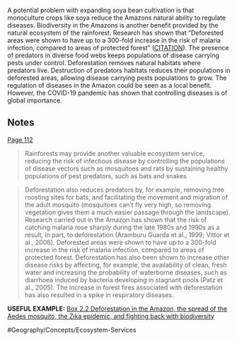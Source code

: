 A potential problem with expanding soya bean cultivation is that monoculture crops like soya reduce the Amazons natural ability to regulate diseases. Biodiversity in the Amazons is another benefit provided by the natural ecosystem of the rainforest. Research has shown that “Deforested areas were shown to have up to a 300-fold increase in the risk of malaria infection, compared to areas of protected forest” ([CITATION](highlights://Amazon%20Life#page=112)). The presence of predators in diverse food webs keeps populations of disease carrying pests under control. Deforestation removes  natural habitats where predators live. Destruction of predators habitats reduces their populations in deforested areas, allowing disease carrying pests populations to grow. The regulation of diseases in the Amazon could be seen as a local benefit. However, the COVID-19 pandemic has shown that controlling diseases is of global importance.

## Notes
  [Page 112](highlights://Amazon%20Life#page=112) 
> Rainforests may provide another valuable ecosystem service, reducing the risk of infectious disease by controlling the populations of disease vectors such as mosquitoes and rats by sustaining healthy populations of pest predators, such as bats and snakes  

> Deforestation also reduces predators by, for example, removing tree roosting sites for bats, and facilitating the movement and migration of the adult mosquito (mosquitoes can’t fly very high, so removing vegetation gives them a much easier passage through the landscape). Research carried out in the Amazon has shown that the risk of catching malaria rose sharply during the late 1980s and 1990s as a result, in part, to deforestation (Aramburu Guarda et al., 1999; Vittor et al., 2006). Deforested areas were shown to have up to a 300-fold increase in the risk of malaria infection, compared to areas of protected forest. Deforestation has also been shown to increase other disease risks by affecting, for example, the availability of clean, fresh water and increasing the probability of waterborne diseases, such as diarrhoea induced by bacteria developing in stagnant pools (Patz et al., 2005). The increase in forest fires associated with deforestation has also resulted in a spike in respiratory diseases.  


**USEFUL EXAMPLE:**
[Box 2.2 Deforestation in the Amazon, the spread of the Aedes mosquito, the Zika epidemic, and fighting back with biodiversity](highlights://Amazon%20Life#page=112)


#Geography/Concepts/Ecosystem-Services 

